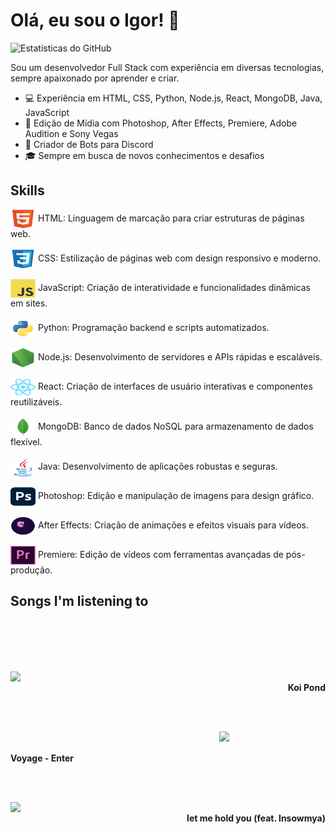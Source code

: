 # Olá, eu sou o Igor! 👋

![Estatísticas do GitHub](https://github-readme-stats.vercel.app/api?username=IgorAx&show_icons=true&theme=radical)

Sou um desenvolvedor Full Stack com experiência em diversas tecnologias, sempre apaixonado por aprender e criar.

- 💻 Experiência em HTML, CSS, Python, Node.js, React, MongoDB, Java, JavaScript
- 🎥 Edição de Mídia com Photoshop, After Effects, Premiere, Adobe Audition e Sony Vegas
- 🤖 Criador de Bots para Discord
- 🎓 Sempre em busca de novos conhecimentos e desafios

## Skills

<div>
  <img align="center" alt="HTML" height="30" width="40" src="https://raw.githubusercontent.com/devicons/devicon/master/icons/html5/html5-original.svg">
  <span>HTML: Linguagem de marcação para criar estruturas de páginas web.</span>
</div>
<div>
  <br>
  <img align="center" alt="CSS" height="30" width="40" src="https://raw.githubusercontent.com/devicons/devicon/master/icons/css3/css3-original.svg">
  <span>CSS: Estilização de páginas web com design responsivo e moderno.</span>
</div>
<div>
   <br>
  <img align="center" alt="JavaScript" height="30" width="40" src="https://raw.githubusercontent.com/devicons/devicon/master/icons/javascript/javascript-original.svg">
  <span>JavaScript: Criação de interatividade e funcionalidades dinâmicas em sites.</span>
</div>
<div>
   <br>
  <img align="center" alt="Python" height="30" width="40" src="https://raw.githubusercontent.com/devicons/devicon/master/icons/python/python-original.svg">
  <span>Python: Programação backend e scripts automatizados.</span>
</div>
<div>
   <br>
  <img align="center" alt="Node.js" height="30" width="40" src="https://raw.githubusercontent.com/devicons/devicon/master/icons/nodejs/nodejs-original.svg">
  <span>Node.js: Desenvolvimento de servidores e APIs rápidas e escaláveis.</span>
</div>
<div>
   <br>
  <img align="center" alt="React" height="30" width="40" src="https://raw.githubusercontent.com/devicons/devicon/master/icons/react/react-original.svg">
  <span>React: Criação de interfaces de usuário interativas e componentes reutilizáveis.</span>
</div>
<div>
   <br>
  <img align="center" alt="MongoDB" height="30" width="40" src="https://raw.githubusercontent.com/devicons/devicon/master/icons/mongodb/mongodb-original.svg">
  <span>MongoDB: Banco de dados NoSQL para armazenamento de dados flexível.</span>
</div>
<div>
   <br>
  <img align="center" alt="Java" height="30" width="40" src="https://raw.githubusercontent.com/devicons/devicon/master/icons/java/java-original.svg">
  <span>Java: Desenvolvimento de aplicações robustas e seguras.</span>
</div>
<div>
   <br>
  <img align="center" alt="Photoshop" height="30" width="40" src="https://raw.githubusercontent.com/devicons/devicon/master/icons/photoshop/photoshop-plain.svg">
  <span>Photoshop: Edição e manipulação de imagens para design gráfico.</span>
</div>
<div>
   <br>
  <img align="center" alt="After Effects" height="30" width="40" src="https://raw.githubusercontent.com/devicons/devicon/master/icons/aftereffects/aftereffects-original.svg">
  <span>After Effects: Criação de animações e efeitos visuais para vídeos.</span>
</div>
<div>
   <br>
  <img align="center" alt="Premiere" height="30" width="40" src="https://raw.githubusercontent.com/devicons/devicon/master/icons/premierepro/premierepro-original.svg">
  <span>Premiere: Edição de vídeos com ferramentas avançadas de pós-produção.</span>
</div>

## Songs I'm listening to

<div>
    <br>
    <br>
    <br>
    <br>
    <p align="right">
        <a href = "https://www.youtube.com/watch?v=KbKT-Z4VH_8">
            <img src = "https://i.ytimg.com/vi/KbKT-Z4VH_8/hq720.jpg?sqp=-oaymwEcCNAFEJQDSFXyq4qpAw4IARUAAIhCGAFwAcABBg==&rs=AOn4CLC-8HALNvl-7EKP_C5L_hfUcV2GWA" width = "170" align = "left">
        </a>
        <b><br>Koi Pond</b>
    </p>
    <br>
    <br>
    <p align="left">
        <a href = "https://www.youtube.com/watch?v=QmoM8XzAeRc">
            <img  src ="https://i.ytimg.com/vi/1o95Xo7oG64/hqdefault.jpg?sqp=-oaymwEcCOADEI4CSFXyq4qpAw4IARUAAIhCGAFwAcABBg==&rs=AOn4CLADwhbI3DtuD2HUV8EI_mzm3dz8Sw" width="170" align="right">
        </a>
        <b><br><br>Voyage - Enter</b>
    </p>
    <br>
    <br>
    <p align="right">
        <a href="https://www.youtube.com/watch?v=zsXZC7oZ5qc">
            <img src="https://i.ytimg.com/vi/zsXZC7oZ5qc/hq720.jpg?sqp=-oaymwEcCNAFEJQDSFXyq4qpAw4IARUAAIhCGAFwAcABBg==&rs=AOn4CLCJFHGl4LS9i7L7ABSsyidFXR4ayw" width="170" align="left">
        </a>
        <b><br>let me hold you (feat. Insowmya)</b></p>
    <br>
    <br>
